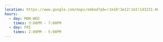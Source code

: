 ```yaml
---
location: https://www.google.com/maps/embed?pb=!1m18!1m12!1m3!1d3231.6618211772134!2d-79.04645208473504!3d35.90629738014244!2m3!1f0!2f0!3f0!3m2!1i1024!2i768!4f13.1!3m3!1m2!1s0x89acc2ec8c4f6235%3A0x24238abd3a6e00b0!2sAvery%20Residence%20Hall!5e0!3m2!1sen!2sus!4v1611463630073!5m2!1sen!2sus
hours:
  - day: MON-WED
    times: 3:00PM - 7:00PM
  - day: FRI
    times: 2:00PM - 5:00PM
---
```

